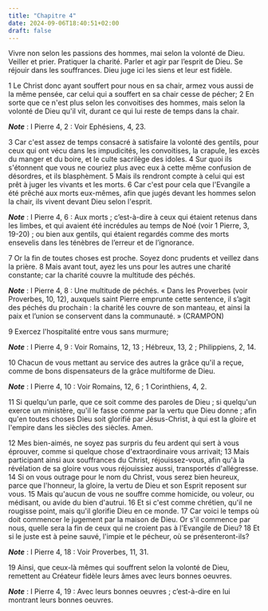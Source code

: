 ```yaml
---
title: "Chapitre 4"
date: 2024-09-06T18:40:51+02:00
draft: false
---
```



Vivre non selon les passions des hommes, mai selon la volonté de Dieu.
Veiller et prier.
Pratiquer la charité.
Parler et agir par l’esprit de Dieu.
Se réjouir dans les souffrances.
Dieu juge ici les siens et leur est fidèle.


1 Le Christ donc ayant souffert pour nous en sa chair, armez vous aussi de la même pensée, car celui qui a souffert en sa chair cesse de pécher; 2 En sorte que ce n'est plus selon les convoitises des hommes, mais selon la volonté de Dieu qu'il vit, durant ce qui lui reste de temps dans la chair.

***Note*** :  I Pierre 4, 2 : Voir Ephésiens, 4, 23.

3 Car c'est assez de temps consacré à satisfaire la volonté des gentils, pour ceux qui ont vécu dans les impudicités, les convoitises, la crapule, les excès du manger et du boire, et le culte sacrilège des idoles. 4 Sur quoi ils s'étonnent que vous ne couriez plus avec eux à cette même confusion de désordres, et ils blasphèment. 5 Mais ils rendront compte à celui qui est prêt à juger les vivants et les morts. 6 Car c'est pour cela que l'Evangile a été prêché aux morts eux-mêmes, afin que jugés devant les hommes selon la chair, ils vivent devant Dieu selon l'esprit.

***Note*** :  I Pierre 4, 6 : Aux morts ; c’est-à-dire à ceux qui étaient retenus dans les limbes, et qui avaient été incrédules au temps de Noé (voir 1 Pierre, 3, 19-20) ; ou bien aux gentils, qui étaient regardés comme des morts ensevelis dans les ténèbres de l’erreur et de l’ignorance.


7 Or la fin de toutes choses est proche. Soyez donc prudents et veillez dans la prière. 8 Mais avant tout, ayez les uns pour les autres une charité constante; car la charité couvre la multitude des péchés.

***Note*** :  I Pierre 4, 8 : Une multitude de péchés. « Dans les Proverbes (voir Proverbes, 10, 12), auxquels saint Pierre emprunte cette sentence, il s’agit des péchés du prochain : la charité les couvre de son manteau, et ainsi la paix et l’union se conservent dans la communauté. » (CRAMPON)

9 Exercez l'hospitalité entre vous sans murmure;

***Note*** :  I Pierre 4, 9 : Voir Romains, 12, 13 ; Hébreux, 13, 2 ; Philippiens, 2, 14.

10 Chacun de vous mettant au service des autres la grâce qu'il a reçue, comme de bons dispensateurs de la grâce multiforme de Dieu.

***Note*** :  I Pierre 4, 10 : Voir Romains, 12, 6 ; 1 Corinthiens, 4, 2.

11 Si quelqu'un parle, que ce soit comme des paroles de Dieu ; si quelqu'un exerce un ministère, qu'il le fasse comme par la vertu que Dieu donne ; afin qu'en toutes choses Dieu soit glorifié par Jésus-Christ, à qui est la gloire et l'empire dans les siècles des siècles. Amen.


12 Mes bien-aimés, ne soyez pas surpris du feu ardent qui sert à vous éprouver, comme si quelque chose d'extraordinaire vous arrivait; 13 Mais participant ainsi aux souffrances du Christ, réjouissez-vous, afin qu'à la révélation de sa gloire vous vous réjouissiez aussi, transportés d'allégresse. 14 Si on vous outrage pour le nom du Christ, vous serez bien heureux, parce que l'honneur, la gloire, la vertu de Dieu et son Esprit reposent sur vous. 15 Mais qu'aucun de vous ne souffre comme homicide, ou voleur, ou médisant, ou avide du bien d'autrui. 16 Et si c'est comme chrétien, qu'il ne rougisse point, mais qu'il glorifie Dieu en ce monde. 17 Car voici le temps où doit commencer le jugement par la maison de Dieu. Or s'il commence par nous, quelle sera la fin de ceux qui ne croient pas à l'Evangile de Dieu? 18 Et si le juste est à peine sauvé, l'impie et le pécheur, où se présenteront-ils?

***Note*** :  I Pierre 4, 18 : Voir Proverbes, 11, 31.

19 Ainsi, que ceux-là mêmes qui souffrent selon la volonté de Dieu, remettent au Créateur fidèle leurs âmes avec leurs bonnes oeuvres.

***Note*** :  I Pierre 4, 19 : Avec leurs bonnes oeuvres ; c’est-à-dire en lui montrant leurs bonnes oeuvres.

